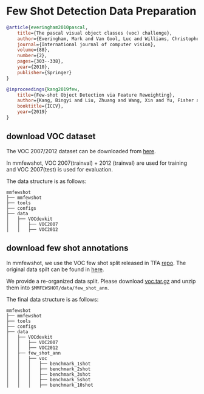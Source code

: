 # Few Shot Detection Data Preparation

<!-- [DATASET] -->

```bibtex
@article{everingham2010pascal,
    title={The pascal visual object classes (voc) challenge},
    author={Everingham, Mark and Van Gool, Luc and Williams, Christopher KI and Winn, John and Zisserman, Andrew},
    journal={International journal of computer vision},
    volume={88},
    number={2},
    pages={303--338},
    year={2010},
    publisher={Springer}
}

@inproceedings{kang2019few,
    title={Few-shot Object Detection via Feature Reweighting},
    author={Kang, Bingyi and Liu, Zhuang and Wang, Xin and Yu, Fisher and Feng, Jiashi and Darrell, Trevor},
    booktitle={ICCV},
    year={2019}
}
```

## download VOC dataset

The VOC 2007/2012 dataset can be downloaded from [here](http://host.robots.ox.ac.uk/pascal/VOC/).

In mmfewshot, VOC 2007(trainval) + 2012 (trainval) are used for training and VOC 2007(test) is used for evaluation.

The data structure is as follows:

```none
mmfewshot
├── mmfewshot
├── tools
├── configs
├── data
│   ├── VOCdevkit
│   │   ├── VOC2007
│   │   ├── VOC2012
```

## download few shot annotations

In mmfewshot, we use the VOC few shot split released in TFA [repo](https://github.com/ucbdrive/few-shot-object-detection).
The original data spilt can be found in [here](http://dl.yf.io/fs-det/datasets/vocsplit/).

We provide a re-organized data split.
Please download [voc.tar.gz](https://download.openmmlab.com/mmfewshot/few_shot_ann/voc.tar.gz)
and unzip them into `$MMFEWSHOT/data/few_shot_ann`.

The final data structure is as follows:

```none
mmfewshot
├── mmfewshot
├── tools
├── configs
├── data
│   ├── VOCdevkit
│   │   ├── VOC2007
│   │   ├── VOC2012
│   ├── few_shot_ann
│   │   ├── voc
│   │   │   ├── benchmark_1shot
│   │   │   ├── benchmark_2shot
│   │   │   ├── benchmark_3shot
│   │   │   ├── benchmark_5shot
│   │   │   ├── benchmark_10shot
```
